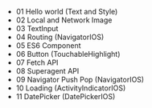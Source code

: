 - 01 Hello world (Text and Style)
- 02 Local and Network Image
- 03 TextInput
- 04 Routing (NavigatorIOS)
- 05 ES6 Component
- 06 Button (TouchableHighlight)
- 07 Fetch API
- 08 Superagent API
- 09 Navigator Push Pop (NavigatorIOS)
- 10 Loading (ActivityIndicatorIOS)
- 11 DatePicker (DatePickerIOS)

